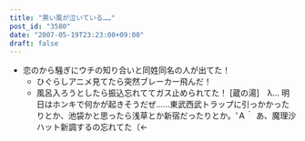 ```yaml
---
title: "黒い風が泣いている……"
post_id: "3580"
date: "2007-05-19T23:23:00+09:00"
draft: false
---
```



* 恋のから騒ぎにウチの知り合いと同姓同名の人が出てた！
  * ひぐらしアニメ見てたら突然ブレーカー飛んだ！
  * 風呂入ろうとしたら振込忘れててガス止められてた！
[蔵の湯]　λ... 明日はホンキで何かが起きそうだぜ……東武西武トラップに引っかかったりとか、池袋かと思ったら浅草とか新宿だったりとか。'Ａ｀ あ、魔理沙ハット新調するの忘れてた（←
